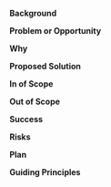 **Background**


**Problem or Opportunity**


**Why**


**Proposed Solution**


**In of Scope**

  
**Out of Scope**

**Success** 

  
**Risks**

**Plan**

**Guiding Principles**


